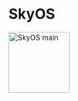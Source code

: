 # SkyOS
<img align="center" height="120" src="https://cdn.discordapp.com/attachments/1076894678579949682/1076894739154075668/Group_84_2.png" alt="SkyOS main" style="float: left;"/>
